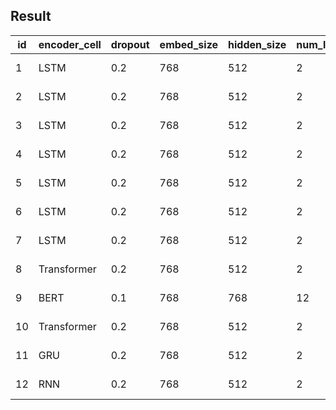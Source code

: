 ## Result

| id | encoder_cell | dropout | embed_size | hidden_size | num_layer | batch_size | lr | max_epoch | dev_acc | dev_fscore | other info |
| --- | --- | --- | --- | --- | --- | --- | --- | --- | --- | --- | --- |
| 1 | LSTM | 0.2 | 768 | 512 | 2 | 32 | 1e-3 | 100 | 71.7318 | 79.3826/75.0782/77.1704 | baseline |
| 2 | LSTM | 0.2 | 768 | 512 | 2 | 32 | 1e-3 | 100 | 70.6145 | 79.8864/73.3055/76.4546 | bimodel |
| 3 | LSTM | 0.2 | 768 | 512 | 2 | 32 | 1e-3 | 100 | 76.0894 | 78.8618/80.9176/79.8765 | correct |
| 4 | LSTM | 0.2 | 768 | 512 | 2 | 32 | 1e-3 | 100 | 69.8324 | 74.3590/72.5756/73.4565 | multihead |
| 5 | LSTM | 0.2 | 768 | 512 | 2 | 32 | 1e-3 | 100 | 71.7318 | 79.3826/75.0782/77.1704 | scheduler |
| 6 | LSTM | 0.2 | 768 | 512 | 2 | 32 | 1e-3 | 100 | 72.6257 | 80.8296/75.1825/77.9038 | chinese |
| 7 | LSTM | 0.2 | 768 | 512 | 2 | 32 | 1e-3 | 100 | 76.3128 | 79.2300/81.5433/80.3700 | chinese+correct+scheduler |
| 8 | Transformer | 0.2 | 768 | 512 | 2 | 32 | 1e-3 | 100 | 87.2626 | 99.5277/87.9041/93.3555 | transformer |
| 9 | BERT | 0.1 | 768 | 768 | 12 | 32 | 1-e6 | 128 | 82.3678 | 91.2794/91.2794/91.2794 | BERT (fine-tuned) |
| 10 | Transformer | 0.2 | 768 | 512 | 2 | 32 | 1e-3 | 100 | 87.4860 | 99.6471/88.3212/93.6429 | transformer+correct+scheduler |
| 11 | GRU | 0.2 | 768 | 512 | 2 | 32 | 1e-3 | 100 | 70.8380 | 80.5936/73.6184/76.9482 | GRU |
| 12 | RNN | 0.2 | 768 | 512 | 2 | 32 | 1e-3 | 100 | 71.2849 | 77.1123/75.1825/76.1352 | RNN |